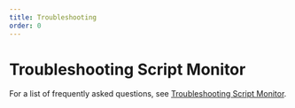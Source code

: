 ```yaml
---
title: Troubleshooting
order: 0
---
```


# Troubleshooting Script Monitor

For a list of frequently asked questions, see [Troubleshooting Script Monitor](http://support.cloudflare.com).